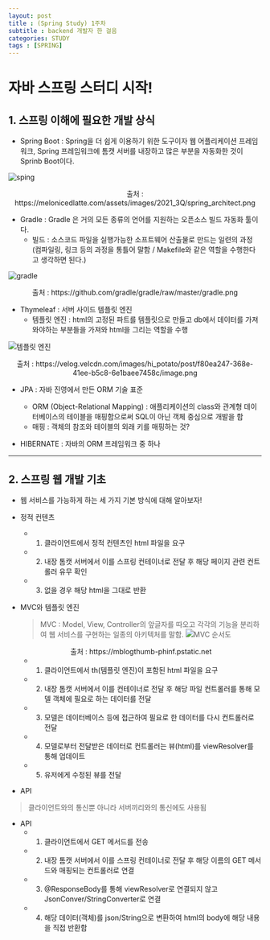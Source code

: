 ```yaml
---
layout: post
title : (Spring Study) 1주차 
subtitle : backend 개발자 한 걸음
categories: STUDY
tags : [SPRING]
---
```


# 자바 스프링 스터디 시작!

## 1. 스프링 이해에 필요한 개발 상식

- Spring Boot : Spring을 더 쉽게 이용하기 위한 도구이자 웹 어플리케이션 프레임워크, Spring 프레임워크에 톰캣 서버를 내장하고 많은 부분을 자동화한 것이 Sprinb Boot이다.

![sping](https://melonicedlatte.com/assets/images/2021_3Q/spring_architect.png)
<center>출처 : https://melonicedlatte.com/assets/images/2021_3Q/spring_architect.png</center>

- Gradle : Gradle 은 거의 모든 종류의 언어를 지원하는 오픈소스 빌드 자동화 툴이다.
  * 빌드 : 소스코드 파일을 실행가능한 소프트웨어 산출물로 만드는 일련의 과정 (컴파일링, 링크 등의 과정을 통틀어 말함 / Makefile와 같은 역할을 수행한다고 생각하면 된다.)

![gradle](https://github.com/gradle/gradle/raw/master/gradle.png)
<center>출처 : https://github.com/gradle/gradle/raw/master/gradle.png</center>

- Thymeleaf : 서버 사이드 템플릿 엔진
  * 템플릿 엔진 : html의 고정된 파트를 템플릿으로 만들고 db에서 데이터를 가져와야하는 부분들을 가져와 html을 그리는 역할을 수행

![템플릿 엔진](https://velog.velcdn.com/images/hi_potato/post/f80ea247-368e-41ee-b5c8-6e1baee7458c/image.png)
<center>출처 : https://velog.velcdn.com/images/hi_potato/post/f80ea247-368e-41ee-b5c8-6e1baee7458c/image.png</center>

- JPA : 자바 진영에서 만든 ORM 기술 표준
  * ORM (Object-Relational Mapping) : 애플리케이션의 class와 관계형 데이터베이스의 테이블을 매핑함으로써 SQL이 아닌 객체 중심으로 개발을 함
  * 매핑 : 객체의 참조와 테이블의 외래 키를 매핑하는 것?

- HIBERNATE : 자바의 ORM 프레임워크 중 하나

* * *

## 2. 스프링 웹 개발 기초
- 웹 서비스를 가능하게 하는 세 가지 기본 방식에 대해 알아보자!

- 정적 컨텐츠
  * 1. 클라이언트에서 정적 컨텐츠인 html 파일을 요구
  * 2. 내장 톰캣 서버에서 이를 스프링 컨테이너로 전달 후 해당 페이지 관련 컨트롤러 유무 확인
  * 3. 없을 경우 해당 html을 그대로 반환


- MVC와 템플릿 엔진
  > MVC : Model, View, Controller의 앞글자를 따오고 각각의 기능을 분리하여 웹 서비스를 구현하는 일종의 아키텍처를 말함.
  ![MVC 순서도](https://mblogthumb-phinf.pstatic.net/MjAxNzAzMjVfMjUw/MDAxNDkwNDM4NzI4MTIy.4ZtITJJKJW_Nj1gKST0BhKMAzqmMaYIj9PobYJMFD4Ig.xTHT-0qyRKXsA4nZ2xKPNeCxeU2-tLIc-4oyrWq5WBgg.PNG.jhc9639/mvc_role_diagram.png?type=w800)
  <center>출처 : https://mblogthumb-phinf.pstatic.net</center>
  
  * 1. 클라이언트에서 th(템플릿 엔진)이 포함된 html 파일을 요구 
  * 2. 내장 톰캣 서버에서 이를 컨테이너로 전달 후 해당 파일 컨트롤러를 통해 모델 객체에 필요로 하는 데이터를 전달
  * 3. 모델은 데이터베이스 등에 접근하여 필요로 한 데이터를 다시 컨트롤러로 전달
  * 4. 모델로부터 전달받은 데이터로 컨트롤러는 뷰(html)를 viewResolver를 통해 업데이트
  * 5. 유저에게 수정된 뷰를 전달
 

- API
> 클라이언트와의 통신뿐 아니라 서버끼리와의 통신에도 사용됨
- API
  * 1. 클라이언트에서 GET 메서드를 전송
  * 2. 내장 톰캣 서버에서 이를 스프링 컨테이너로 전달 후 해당 이름의 GET 메서드와 매핑되는 컨트롤러로 연결
  * 3. @ResponseBody를 통해 viewResolver로 연결되지 않고 JsonConver/StringConverter로 연결
  * 4. 해당 데이터(객체)를 json/String으로 변환하여 html의 body에 해당 내용을 직접 반환함
